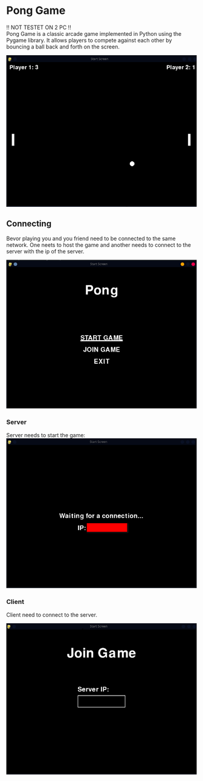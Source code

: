 # Pong Game
!! NOT TESTET ON 2 PC !!<br>
Pong Game is a classic arcade game implemented in Python using the Pygame library. It allows players to compete against each other by bouncing a ball back and forth on the screen.


![Alt text](/images/image.png)


## Connecting

Bevor playing you and you friend need to be connected to the same network. One neets to host the game and another needs to connect to the server with the ip of the server.

![Alt text](/images/image-1.png)

### Server 
Server needs to start the game:
![Alt text](/images/image-2.png)

### Client
Client need to connect to the server.

![Alt text](/images/image-3.png)